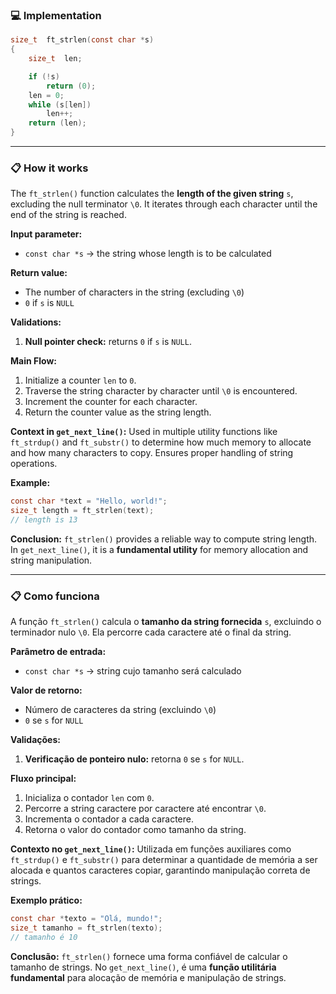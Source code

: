 ### 💻 Implementation

```c
size_t	ft_strlen(const char *s)
{
	size_t	len;

	if (!s)
		return (0);
	len = 0;
	while (s[len])
		len++;
	return (len);
}
```

---

### 📋 How it works

The `ft_strlen()` function calculates the **length of the given string** `s`, excluding the null terminator `\0`. It iterates through each character until the end of the string is reached.

**Input parameter:**

* `const char *s` → the string whose length is to be calculated

**Return value:**

* The number of characters in the string (excluding `\0`)
* `0` if `s` is `NULL`

**Validations:**

1. **Null pointer check:** returns `0` if `s` is `NULL`.

**Main Flow:**

1. Initialize a counter `len` to `0`.
2. Traverse the string character by character until `\0` is encountered.
3. Increment the counter for each character.
4. Return the counter value as the string length.

**Context in `get_next_line()`:**
Used in multiple utility functions like `ft_strdup()` and `ft_substr()` to determine how much memory to allocate and how many characters to copy. Ensures proper handling of string operations.

**Example:**

```c
const char *text = "Hello, world!";
size_t length = ft_strlen(text);
// length is 13
```

**Conclusion:**
`ft_strlen()` provides a reliable way to compute string length. In `get_next_line()`, it is a **fundamental utility** for memory allocation and string manipulation.

---

### 📋 Como funciona

A função `ft_strlen()` calcula o **tamanho da string fornecida** `s`, excluindo o terminador nulo `\0`. Ela percorre cada caractere até o final da string.

**Parâmetro de entrada:**

* `const char *s` → string cujo tamanho será calculado

**Valor de retorno:**

* Número de caracteres da string (excluindo `\0`)
* `0` se `s` for `NULL`

**Validações:**

1. **Verificação de ponteiro nulo:** retorna `0` se `s` for `NULL`.

**Fluxo principal:**

1. Inicializa o contador `len` com `0`.
2. Percorre a string caractere por caractere até encontrar `\0`.
3. Incrementa o contador a cada caractere.
4. Retorna o valor do contador como tamanho da string.

**Contexto no `get_next_line()`:**
Utilizada em funções auxiliares como `ft_strdup()` e `ft_substr()` para determinar a quantidade de memória a ser alocada e quantos caracteres copiar, garantindo manipulação correta de strings.

**Exemplo prático:**

```c
const char *texto = "Olá, mundo!";
size_t tamanho = ft_strlen(texto);
// tamanho é 10
```

**Conclusão:**
`ft_strlen()` fornece uma forma confiável de calcular o tamanho de strings. No `get_next_line()`, é uma **função utilitária fundamental** para alocação de memória e manipulação de strings.
